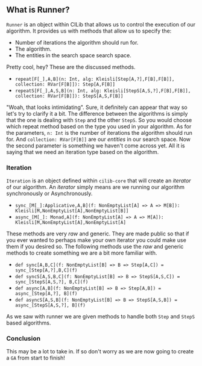 ## What is Runner?

`Runner` is an object within CILib that allows us to control the execution of our algorithm.
It provides us with methods that allow us to specify the:

- Number of iterations the algorithm should run for.
- The algorithm.
- The entities in the search space search space.

Pretty cool, hey?
These are the discussed methods.

- `repeat[F[_],A,B](n: Int, alg: Kleisli[Step[A,?],F[B],F[B]], collection: RVar[F[B]]): Step[A,F[B]]`
- `repeatS[F[_],A,S,B](n: Int, alg: Kleisli[StepS[A,S,?],F[B],F[B]], collection: RVar[F[B]]): StepS[A,S,F[B]]`

"Woah, that looks intimidating".
Sure, it definitely can appear that way so let's try to clarify it a bit.
The difference between the algorithms is simply that the one is dealing with `Step` and the other `StepS`.
So you would choose which repeat method based on the type you used in your algorithm.
As for the parameters, `n: Int` is the number of iterations the algorithm should run for.
And `collection: RVar[F[B]]` are our *entities* in our search space.
Now the second parameter is something we haven't come across yet.
All it is saying that we need an iteration type based on the algorithm.

### Iteration

`Iteration` is an object defined within `cilib-core` that will create an *iterator* of our algorithm.
An *iterator* simply means are we running our algorithm synchronously or Asynchronously.

- `sync_[M[_]:Applicative,A,B](f: NonEmptyList[A] => A => M[B]): Kleisli[M,NonEmptyList[A],NonEmptyList[B]]`
- `async_[M[_]: Monad,A](f: NonEmptyList[A] => A => M[A]): Kleisli[M,NonEmptyList[A],NonEmptyList[A]`

These methods are very *raw* and generic.
They are made public so that if you ever wanted to perhaps make your own iterator you could make use them if you desired so.
The following methods use the *raw* and generic methods to create something we are a bit more familiar with.

- `def sync[A,B,C](f: NonEmptyList[B] => B => Step[A,C]) = sync_[Step[A,?],B,C](f)`
- `def syncS[A,S,B,C](f: NonEmptyList[B] => B => StepS[A,S,C]) = sync_[StepS[A,S,?], B,C](f)`
- `def async[A,B](f: NonEmptyList[B] => B => Step[A,B]) = async_[Step[A,?], B](f)`
- `def asyncS[A,S,B](f: NonEmptyList[B] => B => StepS[A,S,B]) = async_[StepS[A,S,?], B](f)`

As we saw with runner we are given methods to handle both `Step` and `StepS` based algorithms.

### Conclusion

This may be a lot to take in.
If so don't worry as we are now going to create a `GA` from start to finish!

